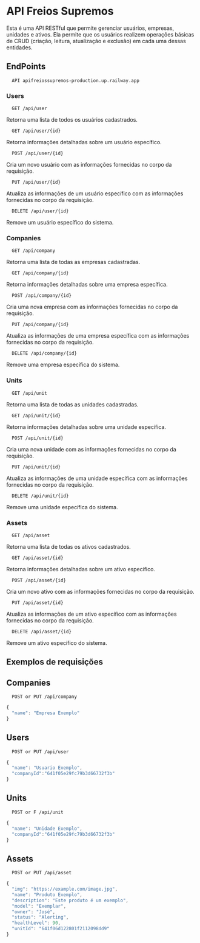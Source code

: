 
# API Freios Supremos 

Esta é uma API RESTful que permite gerenciar usuários, empresas, unidades e ativos. Ela permite que os usuários realizem operações básicas de CRUD (criação, leitura, atualização e exclusão) em cada uma dessas entidades.



## EndPoints
```http
  API apifreiossupremos-production.up.railway.app
```


### Users

```http
  GET /api/user
```
Retorna uma lista de todos os usuários cadastrados.

```http
  GET /api/user/{id}
```
Retorna informações detalhadas sobre um usuário específico.

```http
  POST /api/user/{id}
```
Cria um novo usuário com as informações fornecidas no corpo da requisição.

```http
  PUT /api/user/{id}
```
Atualiza as informações de um usuário específico com as informações fornecidas no corpo da requisição.

```http
  DELETE /api/user/{id}
```
Remove um usuário específico do sistema.

### Companies

```http
  GET /api/company
```
Retorna uma lista de todas as empresas cadastradas.

```http
  GET /api/company/{id}
```
Retorna informações detalhadas sobre uma empresa específica.

```http
  POST /api/company/{id}
```
Cria uma nova empresa com as informações fornecidas no corpo da requisição.

```http
  PUT /api/company/{id}
```
Atualiza as informações de uma empresa específica com as informações fornecidas no corpo da requisição.

```http
  DELETE /api/company/{id}
```
Remove uma empresa específica do sistema.

### Units

```http
  GET /api/unit
```
Retorna uma lista de todas as unidades cadastradas.

```http
  GET /api/unit/{id}
```
Retorna informações detalhadas sobre uma unidade específica.

```http
  POST /api/unit/{id}
```
Cria uma nova unidade com as informações fornecidas no corpo da requisição.

```http
  PUT /api/unit/{id}
```
Atualiza as informações de uma unidade específica com as informações fornecidas no corpo da requisição.

```http
  DELETE /api/unit/{id}
```
Remove uma unidade específica do sistema.

### Assets

```http
  GET /api/asset
```
Retorna uma lista de todas os ativos cadastrados.

```http
  GET /api/asset/{id}
```
Retorna informações detalhadas sobre um ativo específico.

```http
  POST /api/asset/{id}
```
Cria um novo ativo com as informações fornecidas no corpo da requisição.

```http
  PUT /api/asset/{id}
```
Atualiza as informações de um ativo específico com as informações fornecidas no corpo da requisição.

```http
  DELETE /api/asset/{id}
```
Remove um ativo específico do sistema.


## Exemplos de requisições
## Companies
```http
  POST or PUT /api/company
```

```javascript
{
  "name": "Empresa Exemplo"
}
```
## Users
```http
  POST or PUT /api/user
```

```javascript
{
  "name": "Usuario Exemplo",
  "companyId":"641f05e29fc79b3d66732f3b"
}
```
## Units
```http
  POST or F /api/unit
```

```javascript
{
  "name": "Unidade Exemplo",
  "companyId":"641f05e29fc79b3d66732f3b"
}
```
## Assets
```http
  POST or PUT /api/asset
```

```javascript
{
  "img": "https://example.com/image.jpg",
  "name": "Produto Exemplo",
  "description": "Este produto é um exemplo",
  "model": "Exemplar",
  "owner": "José",
  "status": "Alerting",
  "healthLevel": 90,
  "unitId": "641f06d122801f2112098dd9"
}
```



